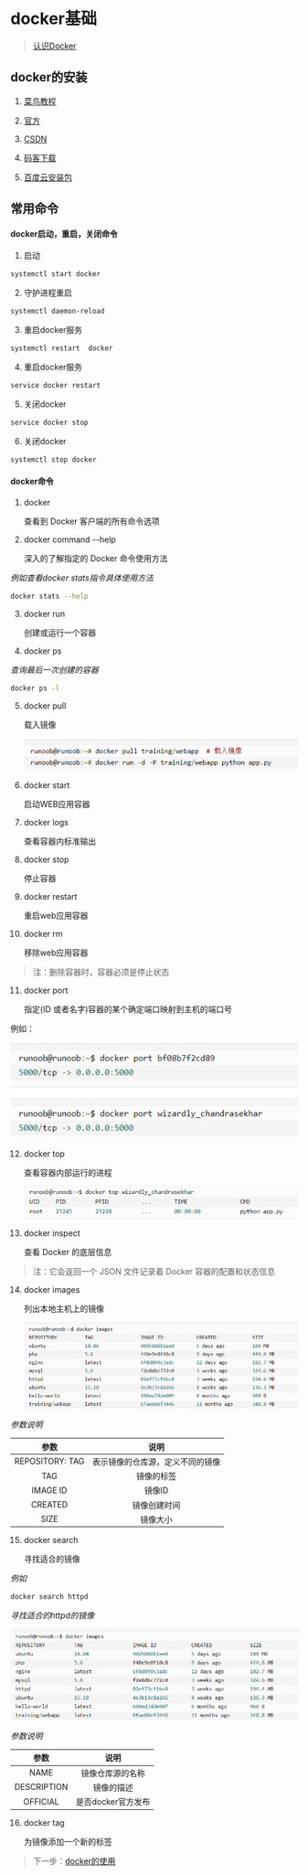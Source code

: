 # docker基础

> [认识Docker](https://mubu.com/doc/gtz1UytgR0)

## docker的安装

1. [菜鸟教程](http://www.runoob.com/docker/windows-docker-install.html)

2. [官方](https://hub.docker.com/editions/community/docker-ce-desktop-windows)

3. [CSDN](https://www.cnblogs.com/bjfuouyang/p/3798198.html)

4. [码客下载](https://oomake.com/download/docker-windows)

5. [百度云安装包](https://pan.baidu.com/s/184IOaK5-FRyTEaskLPn_eA?errno=0&errmsg=Auth%20Login%20Sucess&&bduss=&ssnerror=0&traceid=)

## 常用命令

#### docker启动，重启，关闭命令

1. 启动

```bash
systemctl start docker
```

2. 守护进程重启

```bash
systemctl daemon-reload
```

3. 重启docker服务  

```bash
systemctl restart  docker
```

4. 重启docker服务

```bash
service docker restart
```

5. 关闭docker

```bash
service docker stop
```

6. 关闭docker

```bash
systemctl stop docker
```

#### docker命令

1. docker

	查看到 Docker 客户端的所有命令选项

2. docker command --help

	深入的了解指定的 Docker 命令使用方法

*例如查看docker stats指令具体使用方法*

```bash
docker stats --help
```

3. docker run

	创建或运行一个容器

4. docker ps

*查询最后一次创建的容器*

```bash
docker ps -l
```

5. docker pull

	载入镜像
	
	![载入镜像命令](../../../images/docker/docker_run.png)

6. docker start 

	启动WEB应用容器

7. docker logs

	查看容器内标准输出

8. docker stop

	停止容器

9. docker restart

	重启web应用容器

10. docker rm

	移除web应用容器

> 注：删除容器时，容器必须是停止状态

11. docker port

	指定(ID 或者名字)容器的某个确定端口映射到主机的端口号

例如：

![port指定运行](../../../images/docker/docker_post.png)

12. docker top

	查看容器内部运行的进程

	![查看容器进程](../../../images/docker/docker_top.png)

13. docker inspect 

	查看 Docker 的底层信息

> 注：它会返回一个 JSON 文件记录着 Docker 容器的配置和状态信息

14. docker images

	列出本地主机上的镜像

	![查看所有镜像](../../../images/docker/docker_images.png)

*参数说明*

|参数|说明|
|:---:|:---:|
|REPOSITORY: TAG|表示镜像的仓库源，定义不同的镜像|
|TAG|镜像的标签|
|IMAGE ID|镜像ID|
|CREATED|镜像创建时间|
|SIZE|镜像大小|

15. docker search

	寻找适合的镜像

*例如*

```bash
docker search httpd
```

*寻找适合的httpd的镜像*

![查看所有镜像](../../../images/docker/docker_images.png)

*参数说明*

|参数|说明|
|:---:|:---:|
|NAME|镜像仓库源的名称|
|DESCRIPTION|镜像的描述|
|OFFICIAL|是否docker官方发布|

16. docker tag

	为镜像添加一个新的标签

> 下一步：[docker的使用](知识笔记/工具/虚拟机/docker/docker的使用.md)